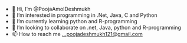 - 👋 Hi, I’m @PoojaAmolDeshmukh
- 👀 I’m interested in programming in .Net, Java, C and Python
- 🌱 I’m currently learning python and R-programming
- 💞️ I’m looking to collaborate on .net, Java, python and R-programming
- 📫 How to reach me ...poojadeshmukh121@gmail.com

<!---
PoojaAmolDeshmukh/PoojaAmolDeshmukh is a ✨ special ✨ repository because its `README.md` (this file) appears on your GitHub profile.
You can click the Preview link to take a look at your changes.
--->

